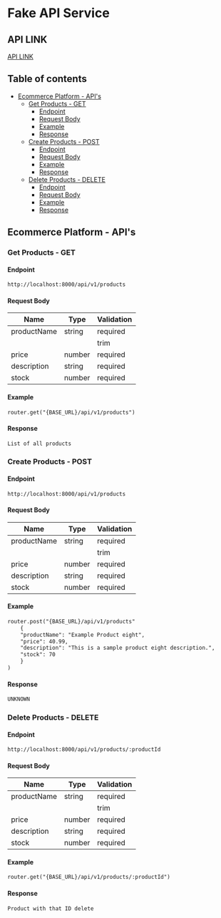 # Fake API Service

## API LINK

[API LINK](https://speeding-firefly-532427.postman.co/documentation/21676004-9002fd9d-0452-4857-84dd-c2265cf22dbe/publish?workspaceId=6195eaf9-dafc-4020-8d2f-e7f876fd490a)

## Table of contents 
- [Ecommerce Platform - API's](#ecommerce-platform---apis)
  - [Get Products - GET](#get-products---get)
    - [Endpoint](#endpoint)
    - [Request Body](#request-body)
    - [Example](#example)
    - [Response](#response)
  - [Create Products - POST](#create-products---post)
    - [Endpoint](#endpoint-1)
    - [Request Body](#request-body-1)
    - [Example](#example-1)
    - [Response](#response-1)
  - [Delete Products - DELETE](#delete-products---delete)
    - [Endpoint](#endpoint-2)
    - [Request Body](#request-body-2)
    - [Example](#example-2)
    - [Response](#response-2)
  
## Ecommerce Platform - API's

### Get Products - GET

#### Endpoint

```markdown
http://localhost:8000/api/v1/products
```
#### Request Body

| Name | Type | Validation |
| ---- | ---- | ------ |
| productName | string | required |
| | | trim |
| price | number | required |
| description | string | required |
| stock | number | required |

#### Example

```markdown
router.get("{BASE_URL}/api/v1/products")
```
#### Response 

```markdown
List of all products
```

### Create Products - POST

#### Endpoint

```markdown
http://localhost:8000/api/v1/products
```

#### Request Body

| Name | Type | Validation |
| ---- | ---- | ------ |
| productName | string | required |
| | | trim |
| price | number | required |
| description | string | required |
| stock | number | required |

#### Example

```markdown
router.post("{BASE_URL}/api/v1/products"
    {
    "productName": "Example Product eight",
    "price": 40.99,
    "description": "This is a sample product eight description.",
    "stock": 70
    }
)
```
#### Response 

```markdown
UNKNOWN
```
### Delete Products - DELETE

#### Endpoint

```markdown
http://localhost:8000/api/v1/products/:productId
```
#### Request Body

| Name | Type | Validation |
| ---- | ---- | ------ |
| productName | string | required |
| | | trim |
| price | number | required |
| description | string | required |
| stock | number | required |

#### Example

```markdown
router.get("{BASE_URL}/api/v1/products/:productId")
```
#### Response 

```markdown
Product with that ID delete
```